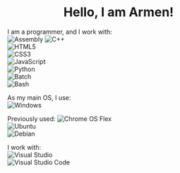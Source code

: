 <h1 align="center">Hello, I am Armen!</h1>

I am a programmer, and I work with:  
![Assembly](https://img.shields.io/badge/Assembly-%2300599C.svg?style=for-the-badge&logo=assembly) ![C++](https://img.shields.io/badge/C++-%2300599C.svg?style=for-the-badge&logo=c%2B%2B&logoColor=white)  
![HTML5](https://img.shields.io/badge/html5-%23E34F26.svg?style=for-the-badge&logo=html5&logoColor=white)  
![CSS3](https://img.shields.io/badge/css3-%231572B6.svg?style=for-the-badge&logo=css3&logoColor=white)  
![JavaScript](https://img.shields.io/badge/javascript-%23323330.svg?style=for-the-badge&logo=javascript&logoColor=%23F7DF1E)  
![Python](https://img.shields.io/badge/python-3670A0?style=for-the-badge&logo=python&logoColor=ffdd54)  
![Batch](https://img.shields.io/badge/Batch-%230079d5.svg?style=for-the-badge&logo=windows)  
![Bash](https://img.shields.io/badge/bash_script-%23121011.svg?style=for-the-badge&logo=gnu-bash&logoColor=white)  

As my main OS, I use:  
![Windows](https://img.shields.io/badge/Windows-0078D6?style=for-the-badge&logo=windows&logoColor=white)  

Previously used:
![Chrome OS Flex](https://img.shields.io/badge/Chrome%20OS-3d89fc?style=for-the-badge&logo=google-chrome&logoColor=white)  
![Ubuntu](https://img.shields.io/badge/Ubuntu-E95420?style=for-the-badge&logo=ubuntu&logoColor=white)  
![Debian](https://img.shields.io/badge/Debian-D70A53?style=for-the-badge&logo=debian&logoColor=white)  

I work with:  
![Visual Studio](https://img.shields.io/badge/Visual%20Studio-5C2D91.svg?style=for-the-badge&logo=visual-studio&logoColor=white)  
![Visual Studio Code](https://img.shields.io/badge/Visual%20Studio%20Code-0078d7.svg?style=for-the-badge&logo=visual-studio-code&logoColor=white)

